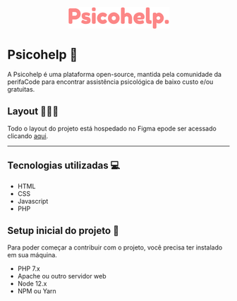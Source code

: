 <p align="center">
  <img src="logo.png">
</p>

# Psicohelp 💛
A Psicohelp é uma plataforma open-source, mantida pela comunidade da perifaCode para encontrar assistência psicológica de baixo custo e/ou gratuitas.

## Layout 👩🏼‍🎨

Todo o layout do projeto está hospedado no Figma epode ser acessado clicando [aqui](https://www.figma.com/file/eLKfwHv4MvcapMfijFCcFi/Psicohelp).

---

## Tecnologias utilizadas 💻

- HTML
- CSS
- Javascript
- PHP

## Setup inicial do projeto 🚧

Para poder começar a contribuir com o projeto, você precisa ter instalado em sua máquina.

- PHP 7.x
- Apache ou outro servidor web
- Node 12.x
- NPM ou Yarn
